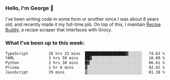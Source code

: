 ### Hello, I'm George 👋

I've been writing code in some form or another since I was about 8 years old, and recently made it my full-time job. On top of this, I maintain [Recipe Buddy](https://github.com/georgegebbett/recipe-buddy), a recipe scraper that interfaces with Grocy.  

<!--
**georgegebbett/georgegebbett** is a ✨ _special_ ✨ repository because its `README.md` (this file) appears on your GitHub profile.

Here are some ideas to get you started:

- 🔭 I’m currently working on ...
- 🌱 I’m currently learning ...
- 👯 I’m looking to collaborate on ...
- 🤔 I’m looking for help with ...
- 💬 Ask me about ...
- 📫 How to reach me: ...
- 😄 Pronouns: ...
- ⚡ Fun fact: ...
-->

### What I've been up to this week:
<!--START_SECTION:waka-->

```txt
TypeScript         28 hrs 23 mins  ██████████████████▓░░░░░░   74.63 %
YAML               3 hrs 50 mins   ██▓░░░░░░░░░░░░░░░░░░░░░░   10.09 %
Python             2 hrs 30 mins   █▓░░░░░░░░░░░░░░░░░░░░░░░   06.61 %
Prisma             1 hr 6 mins     ▓░░░░░░░░░░░░░░░░░░░░░░░░   02.92 %
JavaScript         29 mins         ▒░░░░░░░░░░░░░░░░░░░░░░░░   01.30 %
```

<!--END_SECTION:waka-->
